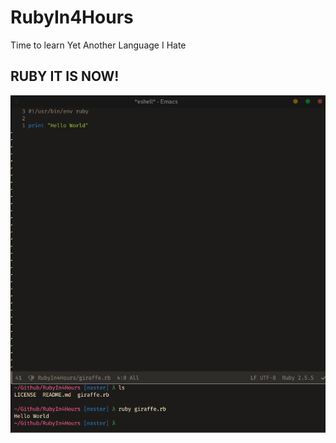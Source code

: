 # RubyIn4Hours
Time to learn Yet Another Language I Hate

## RUBY IT IS NOW!
![ruby](thumbnail.png)

